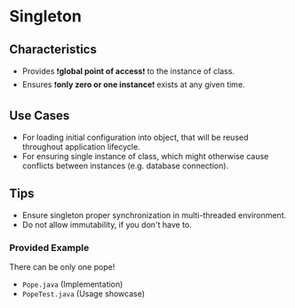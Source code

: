 # Singleton

## Characteristics
- Provides ❗**global point of access**❗ to the instance of class.
- Ensures ❗**only zero or one instance**❗ exists at any given time.

## Use Cases
- For loading initial configuration into object, that will be reused throughout application lifecycle.
- For ensuring single instance of class, which might otherwise cause conflicts between instances (e.g. database
  connection).

## Tips
- Ensure singleton proper synchronization in multi-threaded environment.
- Do not allow immutability, if you don't have to.

### Provided Example
There can be only one pope!
- `Pope.java` (Implementation)
- `PopeTest.java` (Usage showcase)